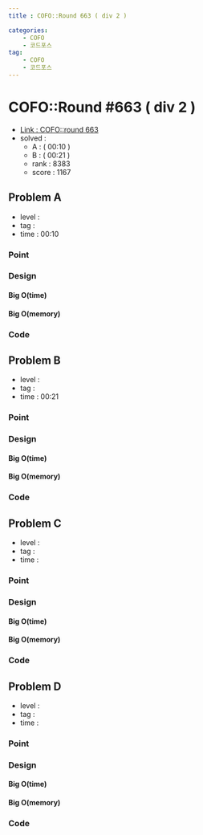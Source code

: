 ```yaml
---
title : COFO::Round 663 ( div 2 )

categories:
    - COFO
    - 코드포스
tag:
    - COFO
    - 코드포스
---
```

# COFO::Round #663 ( div 2 )
- [Link : COFO::round 663](https://codeforces.com/contest/1391)
- solved : 
  - A :  ( 00:10 )
  - B :  ( 00:21 )
  - rank : 8383
  - score : 1167

## Problem A

- level :
- tag :
- time : 00:10

### Point

### Design

#### Big O(time)

#### Big O(memory)

### Code

## Problem B

- level :
- tag :
- time : 00:21

### Point

### Design

#### Big O(time)

#### Big O(memory)

### Code

## Problem C

- level :
- tag :
- time :

### Point

### Design

#### Big O(time)

#### Big O(memory)

### Code

## Problem D

- level :
- tag :
- time :

### Point

### Design

#### Big O(time)

#### Big O(memory)

### Code

